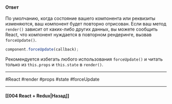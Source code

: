 #### Ответ

По умолчанию, когда состояние вашего компонента или реквизиты изменяются, ваш компонент будет повторно отрисован. Если ваш метод `render()` зависит от каких-либо других данных, вы можете сообщить React, что компонент нуждается в повторном рендеринге, вызвав `forceUpdate()`.

```js
component.forceUpdate(callback);
```

Рекомендуется избегать любого использования `forceUpdate()` и читать только из `this.props` и `this.state` в `render()`.

____
#React #render #props #state #forceUpdate

____

#### [[004 React + Redux|Назад]]